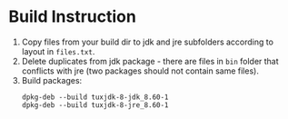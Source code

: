 Build Instruction
=================

1. Copy files from your build dir to jdk and jre subfolders according to layout in `files.txt`.
2. Delete duplicates from jdk package - there are files in `bin` folder that conflicts with jre (two packages should not contain same files).
3. Build packages:
   ```
   dpkg-deb --build tuxjdk-8-jdk_8.60-1
   dpkg-deb --build tuxjdk-8-jre_8.60-1
   ```

